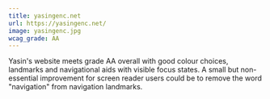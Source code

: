```yaml
---
title: yasingenc.net
url: https://yasingenc.net/
image: yasingenc.jpg
wcag_grade: AA
---
```


Yasin's website meets grade AA overall with good colour choices, landmarks and navigational aids with visible focus states. A small but non-essential improvement for screen reader users could be to remove the word "navigation" from navigation landmarks.
